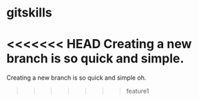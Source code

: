# gitskills
<<<<<<< HEAD
Creating a new branch is so quick and simple.
=======
Creating a new branch is so quick and simple oh.
>>>>>>> feature1
